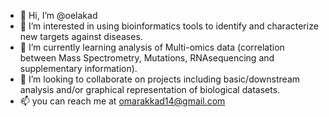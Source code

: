 - 👋 Hi, I’m @oelakad
- 👀 I’m interested in using bioinformatics tools to identify and characterize new targets against diseases. 
- 🌱 I’m currently learning analysis of Multi-omics data (correlation between Mass Spectrometry, Mutations, RNAsequencing and supplementary information).
- 💞️ I’m looking to collaborate on projects including basic/downstream analysis and/or graphical representation of biological datasets. 
- 📫 you can reach me at omarakkad14@gmail.com

<!---
oelakad/oelakad is a ✨ special ✨ repository because its `README.md` (this file) appears on your GitHub profile.
You can click the Preview link to take a look at your changes.
--->
